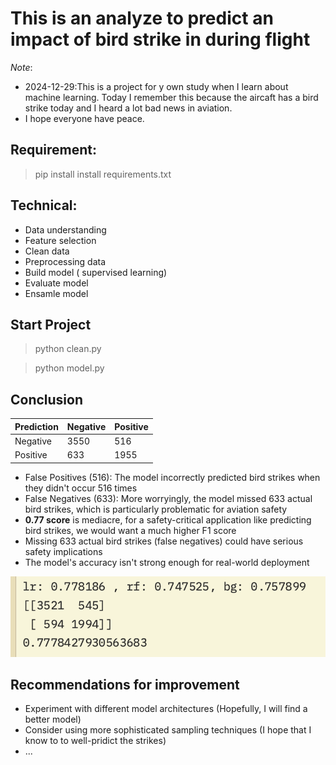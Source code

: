 # This is an analyze to predict an impact of bird strike in during flight

*Note*:
- 2024-12-29:This is a project for y own study when I learn about machine learning. Today I remember this because the aircaft has a bird strike today and I heard a lot bad news in aviation.
- I hope everyone have peace.

## Requirement:
> pip install install requirements.txt

## Technical:
- Data understanding
- Feature selection
- Clean data
- Preprocessing data
- Build model ( supervised learning)
- Evaluate model
- Ensamle model

## Start Project

> python clean.py

> python model.py

## Conclusion

| Prediction | Negative | Positive |
|------------|----------|----------|
| Negative   | 3550     | 516      |
| Positive   | 633      | 1955     |

- False Positives (516): The model incorrectly predicted bird strikes when they didn't occur 516 times
- False Negatives (633): More worryingly, the model missed 633 actual bird strikes, which is particularly problematic for aviation safety
- **0.77 score** is mediacre, for a safety-critical application like predicting bird strikes, we would want a much higher F1 score
- Missing 633 actual bird strikes (false negatives) could have serious safety implications
- The model's accuracy isn't strong enough for real-world deployment

![image](results.png)

## Recommendations for improvement

- Experiment with different model architectures (Hopefully, I will find a better model)
- Consider using more sophisticated sampling techniques (I hope that I know to to well-pridict the strikes)
- ...
